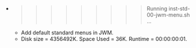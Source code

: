 * >>>>>>>>> Running inst-std-00-jwm-menu.sh ...
  * Add default standard menus in JWM.
  * Disk size = 4356492K. Space Used = 36K. Runtime = 00:00:00:01.
